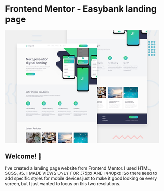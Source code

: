 # Frontend Mentor - Easybank landing page

![Design preview for the Easybank landing page coding challenge](./design/desktop-preview.jpg)

## Welcome! 👋
I've created a landing page website from Frontend Mentor. I used HTML, SCSS, JS.
I MADE VIEWS ONLY FOR 375px AND 1440px!!!
So there need to add specific styles for mobile devices just to make it good looking on every screen, but I just wanted to focus on this two resolutions. 
